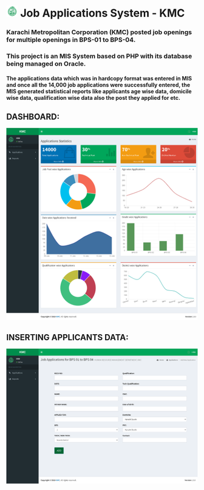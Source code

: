 # ![This is an image](/KMC/images/smallIcon.png) Job Applications System - KMC 

### Karachi Metropolitan Corporation (KMC) posted job openings for multiple openings in BPS-01 to BPS-04.

### This project is an MIS System based on PHP with its database being managed on Oracle.

#### The applications data which was in hardcopy format was entered in MIS and once all the 14,000 job applications were successfully entered, the MIS generated statistical reports like applicants age wise data, domicile wise data, qualification wise data also the post they applied for etc.

## DASHBOARD:
![This is an image](/KMC/images/KMC-1.png)

## INSERTING APPLICANTS DATA:
![This is an image](/KMC/images/KMC-2.png)
